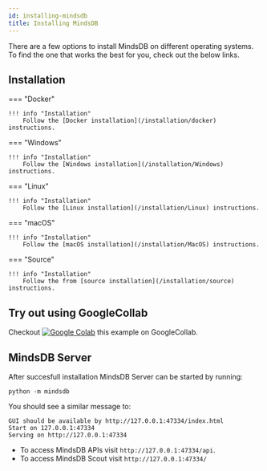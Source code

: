 ```yaml
---
id: installing-mindsdb
title: Installing MindsDB
---
```


There are a few options to install MindsDB on different operating systems. To find the one that works the best for you, check out the below links.

## Installation

=== "Docker"

    !!! info "Installation"
        Follow the [Docker installation](/installation/docker) instructions.

=== "Windows"

    !!! info "Installation"
        Follow the [Windows installation](/installation/Windows) instructions.

=== "Linux"

    !!! info "Installation"
        Follow the [Linux installation](/installation/Linux) instructions.

=== "macOS"

    !!! info "Installation"
        Follow the [macOS installation](/installation/MacOS) instructions.

=== "Source"

    !!! info "Installation"
        Follow the from [source installation](/installation/source) instructions.


## Try out using GoogleCollab

Checkout [![Google Colab](https://colab.research.google.com/assets/colab-badge.svg "MindsDB")](https://colab.research.google.com/drive/1qsIkMeAQFE-MOEANd1c6KMyT44OnycSb) this example on GoogleCollab.


## MindsDB Server

After succesfull installation MindsDB Server can be started by running:

```
python -m mindsdb
```

You should see a similar message to:

```
GUI should be available by http://127.0.0.1:47334/index.html
Start on 127.0.0.1:47334
Serving on http://127.0.0.1:47334
```

* To access MindsDB APIs visit `http://127.0.0.1:47334/api`.
* To access MindsDB Scout visit  `http://127.0.0.1:47334/`
